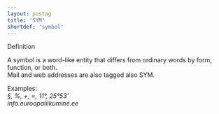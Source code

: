 ```yaml
---
layout: postag
title: 'SYM'
shortdef: 'symbol'
---
```

Definition


A symbol is a word-like entity that differs from ordinary words by form, function, or both.<br/>
Mail and web addresses are also tagged also SYM.<br/>

Examples:<br/>
<i>§, %, +, =, 11°, 25°53’</i><br/>
<i>info.euroopaliikumine.ee</i>
<!-- Interlanguage links updated Po 11. listopadu 2024, 20:09:27 CET -->
